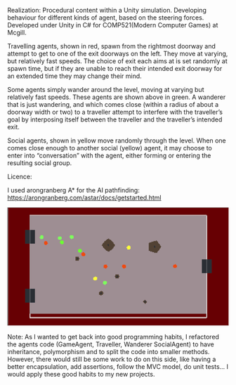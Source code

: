 Realization: Procedural content within a Unity simulation. Developing behaviour for different kinds of agent, based on the steering forces. Developed under Unity in C# for COMP521(Modern Computer Games) at Mcgill.

Travelling agents, shown in red, spawn from the rightmost doorway and attempt to get to one of the exit doorways on the left. They move at varying, but relatively fast speeds. The choice of exit each aims at is set randomly at spawn time, but if they are unable to reach their intended exit doorway for an extended time they may change their mind.

Some agents simply wander around the level, moving at varying but relatively fast speeds. These agents are shown above in green. A wanderer that is just wandering, and which comes close (within a radius of about a doorway width or two) to a traveller attempt to interfere with the traveller’s goal by interposing itself between the traveller and the traveller’s intended exit.

Social agents, shown in yellow move randomly through the level. When one comes close enough to another social (yellow) agent, it may choose to enter into “conversation” with the agent, either forming or entering the resulting social group.

Licence:

I used arongranberg A* for the AI pathfinding: https://arongranberg.com/astar/docs/getstarted.html

![alt text](https://github.com/carodak/LovelyAgents/blob/master/game.png)

Note: As I wanted to get back into good programming habits, I refactored the agents code (GameAgent, Traveller, Wanderer SocialAgent) to have inheritance, polymorphism and to split the code into smaller methods. However, there would still be some work to do on this side, like having a better encapsulation, add assertions, follow the MVC model, do unit tests... I would apply these good habits to my new projects.
